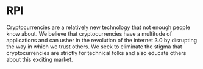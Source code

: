 # RPI
Cryptocurrencies are a relatively new technology that not enough people know about. We believe that cryptocurrencies have a multitude of applications and can usher in the revolution of the internet 3.0 by disrupting the way in which we trust others. We seek to eliminate the stigma that cryptocurrencies are strictly for technical folks and also educate others about this exciting market.
